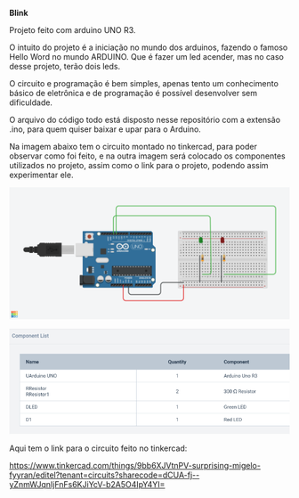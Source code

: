 **Blink**

Projeto feito com arduino UNO R3.

O intuito do projeto é a iniciação no mundo dos arduinos, fazendo o famoso Hello Word no mundo ARDUINO.
Que é fazer um led acender, mas no caso desse projeto, terão dois leds.

O circuito e programação é bem simples, apenas tento um conhecimento básico de eletrônica e de programação é possível
desenvolver sem dificuldade.

O arquivo do código todo está disposto nesse repositório com a extensão .ino, para quem quiser baixar e upar para o
Arduino.

Na imagem abaixo tem o circuito montado no tinkercad, para poder observar como foi feito, e na outra imagem será colocado os componentes utilizados no projeto, assim como o link para o projeto, podendo assim experimentar ele.

![Screenshot Circuito](https://github.com/SquirrelArteeDesign/Blink/blob/master/images/Blink_screenshot.png)

![Screenshot - Componenetes](https://github.com/SquirrelArteeDesign/Blink/blob/master/images/Componentes_screenshot.png)

Aqui tem o link para o circuito feito no tinkercad:

https://www.tinkercad.com/things/9bb6XJVtnPV-surprising-migelo-fyyran/editel?tenant=circuits?sharecode=dCUA-fj--yZnmWJqnIjFnFs6KJiYcV-b2A5O4IpY4YI=
